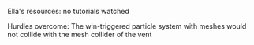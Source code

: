 Ella's resources:
no tutorials watched


Hurdles overcome:
The win-triggered particle system with meshes would not collide with the mesh collider of the vent
